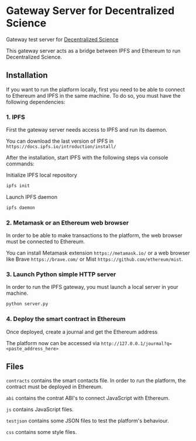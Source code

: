 
# Gateway Server for Decentralized Science
Gateway test server for [Decentralized Science](decentralized.science)

This gateway server acts as a bridge between IPFS and Ethereum to run Decentralized Science.

## Installation

If you want to run the platform locally, first you need to be able to connect to Ethereum and IPFS in the same machine. To do so, you must have the following dependencies:

### 1. IPFS

First the gateway server needs access to IPFS and run its daemon.

You can download the last version of IPFS in ```https://docs.ipfs.io/introduction/install/```

After the installation, start IPFS with the following steps via console commands:

Initialize IPFS local repository
```bash
ipfs init
```

Launch IPFS daemon 
```bash
ipfs daemon
```

### 2. Metamask or an Ethereum web browser

In order to be able to make transactions to the platform, the web browser must be connected to Ethereum.

You can install Metamask extension ```https://metamask.io/``` or a web browser like Brave ```https://brave.com/``` or Mist ```https://github.com/ethereum/mist```.


### 3. Launch Python simple HTTP server

In order to run the IPFS gateway, you must launch a local server in your machine.

```bash
python server.py
```

### 4. Deploy the smart contract in Ethereum

Once deployed, create a journal and get the Ethereum address

The platform now can be accessed via ```http://127.0.0.1/jourmal?q=<paste_address_here>```

## Files

 ```contracts``` contains the smart contacts file. In order to run the platform, the contract must be deployed in Ethereum.

 ```abi``` contains the contrat ABI's to connect JavaScript with Ethereum.
 
```js``` contains JavaScript files.

```testjson``` contains some JSON files to test the platform's behaviour.

 ```css``` contains some style files.
